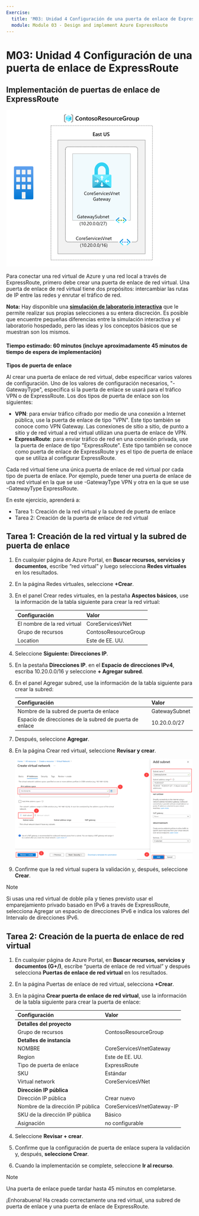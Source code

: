 ```yaml
---
Exercise:
  title: 'M03: Unidad 4 Configuración de una puerta de enlace de ExpressRoute'
  module: Module 03 - Design and implement Azure ExpressRoute
---
```

# M03: Unidad 4 Configuración de una puerta de enlace de ExpressRoute

## Implementación de puertas de enlace de ExpressRoute

![Diagrama de puerta de enlace de red virtual.](../media/4-exercise-configure-expressroute-gateway.png)

Para conectar una red virtual de Azure y una red local a través de ExpressRoute, primero debe crear una puerta de enlace de red virtual. Una puerta de enlace de red virtual tiene dos propósitos: intercambiar las rutas de IP entre las redes y enrutar el tráfico de red. 

**Nota:** Hay disponible una **[simulación de laboratorio interactiva](https://mslabs.cloudguides.com/guides/AZ-700%20Lab%20Simulation%20-%20Configure%20an%20ExpressRoute%20gateway)** que le permite realizar sus propias selecciones a su entera discreción. Es posible que encuentre pequeñas diferencias entre la simulación interactiva y el laboratorio hospedado, pero las ideas y los conceptos básicos que se muestran son los mismos.

#### Tiempo estimado: 60 minutos (incluye aproximadamente 45 minutos de tiempo de espera de implementación)

**Tipos de puerta de enlace**

Al crear una puerta de enlace de red virtual, debe especificar varios valores de configuración. Uno de los valores de configuración necesarios, "-GatewayType", especifica si la puerta de enlace se usará para el tráfico VPN o de ExpressRoute. Los dos tipos de puerta de enlace son los siguientes:

- **VPN**: para enviar tráfico cifrado por medio de una conexión a Internet pública, use la puerta de enlace de tipo "VPN". Este tipo también se conoce como VPN Gateway. Las conexiones de sitio a sitio, de punto a sitio y de red virtual a red virtual utilizan una puerta de enlace de VPN.
- **ExpressRoute**: para enviar tráfico de red en una conexión privada, use la puerta de enlace de tipo "ExpressRoute". Este tipo también se conoce como puerta de enlace de ExpressRoute y es el tipo de puerta de enlace que se utiliza al configurar ExpressRoute.

Cada red virtual tiene una única puerta de enlace de red virtual por cada tipo de puerta de enlace. Por ejemplo, puede tener una puerta de enlace de una red virtual en la que se use -GatewayType VPN y otra en la que se use -GatewayType ExpressRoute.


En este ejercicio, aprenderá a:

+ Tarea 1: Creación de la red virtual y la subred de puerta de enlace
+ Tarea 2: Creación de la puerta de enlace de red virtual



## Tarea 1: Creación de la red virtual y la subred de puerta de enlace

1. En cualquier página de Azure Portal, en **Buscar recursos, servicios y documentos**, escribe “red virtual” y luego selecciona **Redes virtuales** en los resultados.

1. En la página Redes virtuales, seleccione **+Crear**.

1. En el panel Crear redes virtuales, en la pestaña **Aspectos básicos**, use la información de la tabla siguiente para crear la red virtual:

   | **Configuración**          | **Valor**                        |
   | -------------------- | -------------------------------- |
   | El nombre de la red virtual | CoreServicesVNet                 |
   | Grupo de recursos       | ContosoResourceGroup             |
   | Location             | Este de EE. UU.                          |

1. Seleccione **Siguiente: Direcciones IP**.

1. En la pestaña **Direcciones IP**. en el **Espacio de direcciones IPv4**, escriba 10.20.0.0/16 y seleccione **+ Agregar subred**. 

1. En el panel Agregar subred, use la información de la tabla siguiente para crear la subred:

   | **Configuración**                  | **Valor**     |
   | ---------------------------- | ------------- |
   | Nombre de la subred de puerta de enlace          | GatewaySubnet |
   | Espacio de direcciones de la subred de puerta de enlace | 10.20.0.0/27  |

1. Después, seleccione **Agregar**. 

1. En la página Crear red virtual, seleccione **Revisar y crear**.

   ![Azure Portal: adición de la subred de puerta de enlace](../media/add-gateway-subnet.png)

1. Confirme que la red virtual supera la validación y, después, seleccione **Crear**.

> [!Note]  
>
> Si usas una red virtual de doble pila y tienes previsto usar el emparejamiento privado basado en IPv6 a través de ExpressRoute, selecciona Agregar un espacio de direcciones IPv6 e indica los valores del Intervalo de direcciones IPv6.

## Tarea 2: Creación de la puerta de enlace de red virtual

1. En cualquier página de Azure Portal, en **Buscar recursos, servicios y documentos (G+/)**, escribe “puerta de enlace de red virtual” y después selecciona **Puertas de enlace de red virtual** en los resultados.

1. En la página Puertas de enlace de red virtual, selecciona **+Crear**.

1. En la página **Crear puerta de enlace de red virtual**, use la información de la tabla siguiente para crear la puerta de enlace:

   | **Configuración**               | **Valor**                  |
   | ------------------------- | -------------------------- |
   | **Detalles del proyecto**       |                            |
   | Grupo de recursos            | ContosoResourceGroup       |
   | **Detalles de instancia**      |                            |
   | NOMBRE                      | CoreServicesVnetGateway    |
   | Region                    | Este de EE. UU.                    |
   | Tipo de puerta de enlace              | ExpressRoute               |
   | SKU                       | Estándar                   |
   | Virtual network           | CoreServicesVNet           |
   | **Dirección IP pública**     |                            |
   | Dirección IP pública         | Crear nuevo                 |
   | Nombre de la dirección IP pública    | CoreServicesVnetGateway-IP |
   | SKU de la dirección IP pública     | Básico                      |
   | Asignación                | no configurable           |
   
1. Seleccione **Revisar + crear**.

1. Confirme que la configuración de puerta de enlace supera la validación y, después, **seleccione Crear**.

1. Cuando la implementación se complete, seleccione **Ir al recurso**.

> [!Note] 
>
> Una puerta de enlace puede tardar hasta 45 minutos en completarse.

¡Enhorabuena! Ha creado correctamente una red virtual, una subred de puerta de enlace y una puerta de enlace de ExpressRoute.

